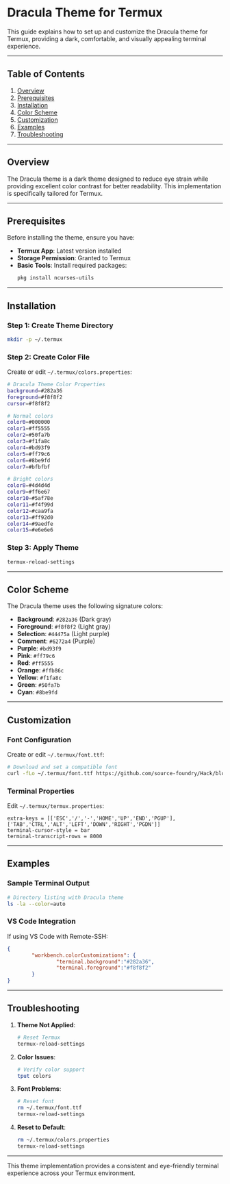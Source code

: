 # Dracula Theme for Termux

This guide explains how to set up and customize the Dracula theme for Termux, providing a dark, comfortable, and visually appealing terminal experience.

---

## Table of Contents

1. [Overview](#overview)
2. [Prerequisites](#prerequisites)
3. [Installation](#installation)
4. [Color Scheme](#color-scheme)
5. [Customization](#customization)
6. [Examples](#examples)
7. [Troubleshooting](#troubleshooting)

---

## Overview

The Dracula theme is a dark theme designed to reduce eye strain while providing excellent color contrast for better readability. This implementation is specifically tailored for Termux.

---

## Prerequisites

Before installing the theme, ensure you have:

- **Termux App**: Latest version installed
- **Storage Permission**: Granted to Termux
- **Basic Tools**: Install required packages:
    ```bash
    pkg install ncurses-utils
    ```

---

## Installation

### Step 1: Create Theme Directory
```bash
mkdir -p ~/.termux
```

### Step 2: Create Color File
Create or edit `~/.termux/colors.properties`:
```bash
# Dracula Theme Color Properties
background=#282a36
foreground=#f8f8f2
cursor=#f8f8f2

# Normal colors
color0=#000000
color1=#ff5555
color2=#50fa7b
color3=#f1fa8c
color4=#bd93f9
color5=#ff79c6
color6=#8be9fd
color7=#bfbfbf

# Bright colors
color8=#4d4d4d
color9=#ff6e67
color10=#5af78e
color11=#f4f99d
color12=#caa9fa
color13=#ff92d0
color14=#9aedfe
color15=#e6e6e6
```

### Step 3: Apply Theme
```bash
termux-reload-settings
```

---

## Color Scheme

The Dracula theme uses the following signature colors:

- **Background**: `#282a36` (Dark gray)
- **Foreground**: `#f8f8f2` (Light gray)
- **Selection**: `#44475a` (Light purple)
- **Comment**: `#6272a4` (Purple)
- **Purple**: `#bd93f9`
- **Pink**: `#ff79c6`
- **Red**: `#ff5555`
- **Orange**: `#ffb86c`
- **Yellow**: `#f1fa8c`
- **Green**: `#50fa7b`
- **Cyan**: `#8be9fd`

---

## Customization

### Font Configuration
Create or edit `~/.termux/font.ttf`:
```bash
# Download and set a compatible font
curl -fLo ~/.termux/font.ttf https://github.com/source-foundry/Hack/blob/master/build/ttf/Hack-Regular.ttf?raw=true
```

### Terminal Properties
Edit `~/.termux/termux.properties`:
```properties
extra-keys = [['ESC','/','-','HOME','UP','END','PGUP'],['TAB','CTRL','ALT','LEFT','DOWN','RIGHT','PGDN']]
terminal-cursor-style = bar
terminal-transcript-rows = 8000
```

---

## Examples

### Sample Terminal Output
```bash
# Directory listing with Dracula theme
ls -la --color=auto
```

### VS Code Integration
If using VS Code with Remote-SSH:
```json
{
        "workbench.colorCustomizations": {
                "terminal.background":"#282a36",
                "terminal.foreground":"#f8f8f2"
        }
}
```

---

## Troubleshooting

1. **Theme Not Applied**:
     ```bash
     # Reset Termux
     termux-reload-settings
     ```

2. **Color Issues**:
     ```bash
     # Verify color support
     tput colors
     ```

3. **Font Problems**:
     ```bash
     # Reset font
     rm ~/.termux/font.ttf
     termux-reload-settings
     ```

4. **Reset to Default**:
     ```bash
     rm ~/.termux/colors.properties
     termux-reload-settings
     ```

---

This theme implementation provides a consistent and eye-friendly terminal experience across your Termux environment.
